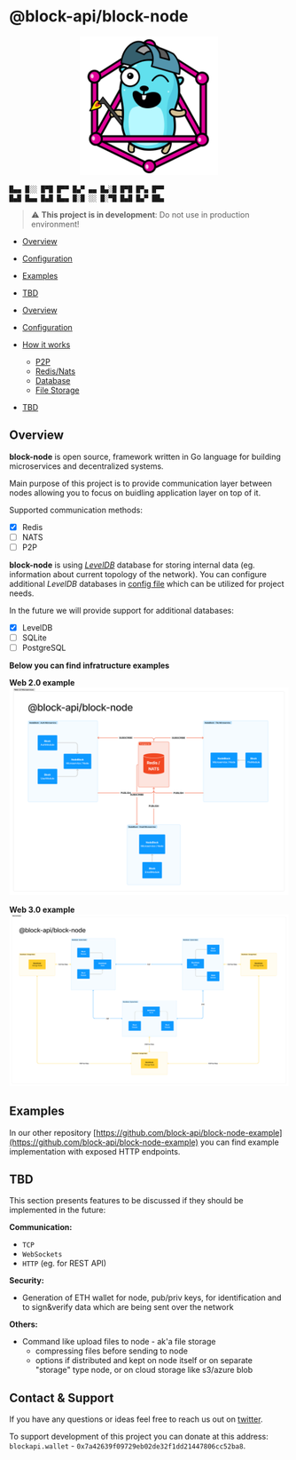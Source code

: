 # @block-api/block-node

<p align="center" width="100%">
<img src="./docs/images/gopher-golang.png" alt="golang gopher" width="250"/>
</p>

```text
█▄▄ █░░ █▀█ █▀▀ █▄▀ ▄▄ █▄░█ █▀█ █▀▄ █▀▀
█▄█ █▄▄ █▄█ █▄▄ █░█ ░░ █░▀█ █▄█ █▄▀ ██▄
```

> :warning: **This project is in development**: Do not use in production environment!

- [Overview](#overview)
- [Configuration](./docs/configuration.md)
- [Examples](#examples)
- [TBD](#tbd)

- [Overview](#overview)
- [Configuration](#configuration)
- [How it works](#how-it-works)
  - [P2P](/docs/p2p.md)
  - [Redis/Nats](/docs/redis_nats.md)
  - [Database](/docs/database.md)
  - [File Storage](/docs/file_storage.md)
- [TBD](#tbd)

## Overview

**block-node** is open source, framework written in Go language for building microservices and decentralized systems.

Main purpose of this project is to provide communication layer between nodes allowing you to focus on buidling application layer on top of it.

Supported communication methods:

- [x] Redis
- [ ] NATS
- [ ] P2P

**block-node** is using [*LevelDB*](https://github.com/syndtr/goleveldb) database for storing internal data (eg. information about current topology of the network). You can configure additional *LevelDB* databases in [config file](./docs/configuration.md) which can be utilized for project needs. 

In the future we will provide support for additional databases:

- [x] LevelDB
- [ ] SQLite
- [ ] PostgreSQL

**Below you can find infratructure examples** 

**Web 2.0 example**
![image](./docs/images/block_node_web20.png)

**Web 3.0 example**
![image](./docs/images/block_node_web30.png)

## Examples

In our other repository [https://github.com/block-api/block-node-example](https://github.com/block-api/block-node-example) you can find example implementation with exposed HTTP endpoints.

## TBD

This section presents features to be discussed if they should be implemented in the future:

**Communication:**

- `TCP`
- `WebSockets`
- `HTTP` (eg. for REST API)

**Security:**

- Generation of ETH wallet for node, pub/priv keys, for identification and to sign&verify data which are being sent over the network

**Others:**

- Command like upload files to node - ak'a file storage
  - compressing files before sending to node
  - options if distributed and kept on node itself or on separate "storage" type node, or on cloud storage like s3/azure blob

## Contact & Support

If you have any questions or ideas feel free to reach us out on [twitter](https://twitter.com/blockapi_dev).

To support development of this project you can donate at this address:<br>
`blockapi.wallet` - `0x7a42639f09729eb02de32f1dd21447806cc52ba8`.
